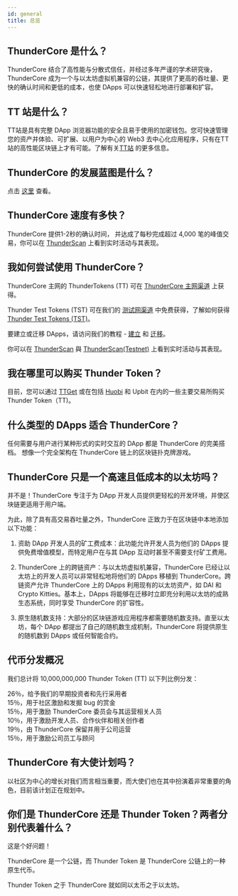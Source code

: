 ```yaml
---
id: general
title: 总览
---
```


## ThunderCore 是什么？
ThunderCore 结合了高性能与分散式信任，并经过多年严谨的学术研究後，ThunderCore 成为一个与以太坊虚拟机兼容的公链，其提供了更高的吞吐量、更快的确认时间和更低的成本，也使 DApps 可以快速轻松地进行部署和扩容。

## TT 站是什么？
TT站是具有完整 DApp 浏览器功能的安全且易于使用的加密钱包。您可快速管理您的资产并体验、可扩展、以用户为中心的 Web3 去中心化应用程序，只有在TT站的高性能区块链上才有可能。了解有关[TT站](https://www.thundercore.com/thundercore-hub/?lang=zh-hans) 的更多信息。

## ThunderCore 的发展蓝图是什么？ 
点击 [这里](https://www.thundercore.com/roadmap/?lang=zh-hans) 查看。

## ThunderCore 速度有多快？ 
ThunderCore 提供1-2秒的确认时间， 并达成了每秒完成超过 4,000 笔的峰值交易，你可以在 [ThunderScan](https://scan.thundercore.com) 上看到实时活动与其表现。

## 我如何尝试使用 ThunderCore？
ThunderCore 主网的 ThunderTokens (TT) 可在 [ThunderCore 主网渠道](https://faucet.thundercore.com) 上获得。

Thunder Test Tokens (TST) 可在我们的 [测试网渠道](https://faucet-testnet.thundercore.com/) 中免费获得，了解如何获得 [Thunder Test Tokens (TST)](get-tokens.md)。

要建立或迁移 DApps，请访问我们的教程 - [建立](deploy-your-own-game.md) 和 [迁移](migrate-to-thunder.md)。

你可以在 [ThunderScan](https://scan.thundercore.com) 與 [ThunderScan(Testnet)](https://scan-testnet.thundercore.com) 上看到实时活动与其表现。

## 我在哪里可以购买 Thunder Token？
目前，您可以通过 [TTGet](https://ttget.appcenter.games/) 或在包括 [Huobi](https://www.huobi.com/en-us/exchange/tt_usdt/) 和 Upbit 在内的一些主要交易所购买 Thunder Token（TT)。

## 什么类型的 DApps 适合 ThunderCore？
任何需要与用户进行某种形式的实时交互的 DApp 都是 ThunderCore 的完美搭档。 想像一个完全架构在 ThunderCore 链上的区块链扑克牌游戏。

## ThunderCore 只是一个高速且低成本的以太坊吗？
并不是！ThunderCore 专注于为 DApp 开发人员提供更轻松的开发环境，并使区块链更适用于用户端。

为此，除了具有高交易吞吐量之外，ThunderCore 正致力于在区块链中本地添加以下功能：

1) 资助 DApp 开发人员的矿工费成本：此功能允许开发人员为他们的 DApps 提供免费增值模型，而特定用户在与其 DApp 互动时甚至不需要支付矿工费用。

2) ThunderCore 上的跨链资产：与以太坊虚拟机兼容，ThunderCore 已经让以太坊上的开发人员可以非常轻松地将他们的 DApps 移植到 ThunderCore。跨链资产允许 ThunderCore 上的 DApps 利用现有的以太坊资产，如 DAI 和 Crypto Kitties。基本上，DApps 将能够在迁移时立即充分利用以太坊的成熟生态系统，同时享受 ThunderCore 的扩容性。

3) 原生随机数支持：大部分的区块链游戏应用程序都需要随机数支持。直至以太坊，每个 DApp 都提出了自己的随机数生成机制，ThunderCore 将提供原生的随机数到 DApps 或任何智能合约。

## 代币分发概况
我们总计将 10,000,000,000 Thunder Token (TT) 以下列比例分发：

26％，给予我们的早期投资者和先行采用者<br>
15％，用于社区激励和发掘 bug 的赏金<br>
15％，用于激励 ThunderCore 委员会与其运营相关人员<br>
10％，用于激励开发人员、合作伙伴和相关创作者<br>
19％，由 ThunderCore 保留并用于公司运营<br>
15％，用于激励公司员工与顾问<br>

## ThunderCore 有大使计划吗？
以社区为中心的增长对我们而言相当重要，而大使们也在其中扮演着非常重要的角色，目前该计划正在规划中。

## 你们是 ThunderCore 还是 Thunder Token？两者分别代表着什么？
这是个好问题！

ThunderCore 是一个公链，而 Thunder Token 是 ThunderCore 公链上的一种原生代币。

Thunder Token 之于 ThunderCore 就如同以太币之于以太坊。
